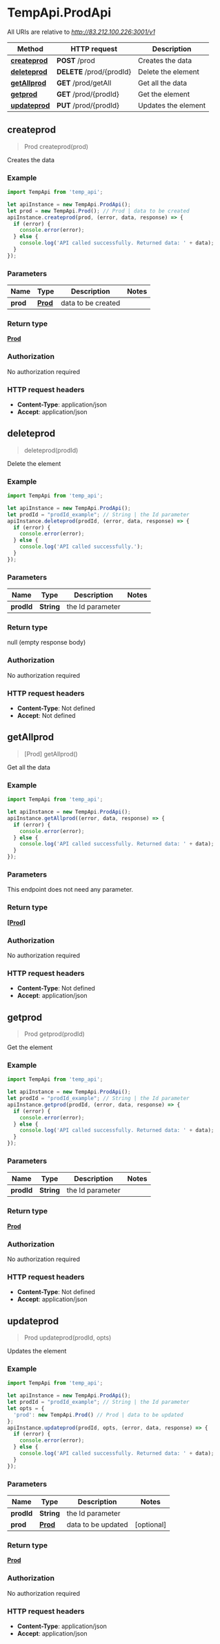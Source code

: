 # TempApi.ProdApi

All URIs are relative to *http://83.212.100.226:3001/v1*

Method | HTTP request | Description
------------- | ------------- | -------------
[**createprod**](ProdApi.md#createprod) | **POST** /prod | Creates the data
[**deleteprod**](ProdApi.md#deleteprod) | **DELETE** /prod/{prodId} | Delete the element
[**getAllprod**](ProdApi.md#getAllprod) | **GET** /prod/getAll | Get all the data
[**getprod**](ProdApi.md#getprod) | **GET** /prod/{prodId} | Get the element
[**updateprod**](ProdApi.md#updateprod) | **PUT** /prod/{prodId} | Updates the element



## createprod

> Prod createprod(prod)

Creates the data

### Example

```javascript
import TempApi from 'temp_api';

let apiInstance = new TempApi.ProdApi();
let prod = new TempApi.Prod(); // Prod | data to be created
apiInstance.createprod(prod, (error, data, response) => {
  if (error) {
    console.error(error);
  } else {
    console.log('API called successfully. Returned data: ' + data);
  }
});
```

### Parameters


Name | Type | Description  | Notes
------------- | ------------- | ------------- | -------------
 **prod** | [**Prod**](Prod.md)| data to be created | 

### Return type

[**Prod**](Prod.md)

### Authorization

No authorization required

### HTTP request headers

- **Content-Type**: application/json
- **Accept**: application/json


## deleteprod

> deleteprod(prodId)

Delete the element

### Example

```javascript
import TempApi from 'temp_api';

let apiInstance = new TempApi.ProdApi();
let prodId = "prodId_example"; // String | the Id parameter
apiInstance.deleteprod(prodId, (error, data, response) => {
  if (error) {
    console.error(error);
  } else {
    console.log('API called successfully.');
  }
});
```

### Parameters


Name | Type | Description  | Notes
------------- | ------------- | ------------- | -------------
 **prodId** | **String**| the Id parameter | 

### Return type

null (empty response body)

### Authorization

No authorization required

### HTTP request headers

- **Content-Type**: Not defined
- **Accept**: Not defined


## getAllprod

> [Prod] getAllprod()

Get all the data

### Example

```javascript
import TempApi from 'temp_api';

let apiInstance = new TempApi.ProdApi();
apiInstance.getAllprod((error, data, response) => {
  if (error) {
    console.error(error);
  } else {
    console.log('API called successfully. Returned data: ' + data);
  }
});
```

### Parameters

This endpoint does not need any parameter.

### Return type

[**[Prod]**](Prod.md)

### Authorization

No authorization required

### HTTP request headers

- **Content-Type**: Not defined
- **Accept**: application/json


## getprod

> Prod getprod(prodId)

Get the element

### Example

```javascript
import TempApi from 'temp_api';

let apiInstance = new TempApi.ProdApi();
let prodId = "prodId_example"; // String | the Id parameter
apiInstance.getprod(prodId, (error, data, response) => {
  if (error) {
    console.error(error);
  } else {
    console.log('API called successfully. Returned data: ' + data);
  }
});
```

### Parameters


Name | Type | Description  | Notes
------------- | ------------- | ------------- | -------------
 **prodId** | **String**| the Id parameter | 

### Return type

[**Prod**](Prod.md)

### Authorization

No authorization required

### HTTP request headers

- **Content-Type**: Not defined
- **Accept**: application/json


## updateprod

> Prod updateprod(prodId, opts)

Updates the element

### Example

```javascript
import TempApi from 'temp_api';

let apiInstance = new TempApi.ProdApi();
let prodId = "prodId_example"; // String | the Id parameter
let opts = {
  'prod': new TempApi.Prod() // Prod | data to be updated
};
apiInstance.updateprod(prodId, opts, (error, data, response) => {
  if (error) {
    console.error(error);
  } else {
    console.log('API called successfully. Returned data: ' + data);
  }
});
```

### Parameters


Name | Type | Description  | Notes
------------- | ------------- | ------------- | -------------
 **prodId** | **String**| the Id parameter | 
 **prod** | [**Prod**](Prod.md)| data to be updated | [optional] 

### Return type

[**Prod**](Prod.md)

### Authorization

No authorization required

### HTTP request headers

- **Content-Type**: application/json
- **Accept**: application/json


